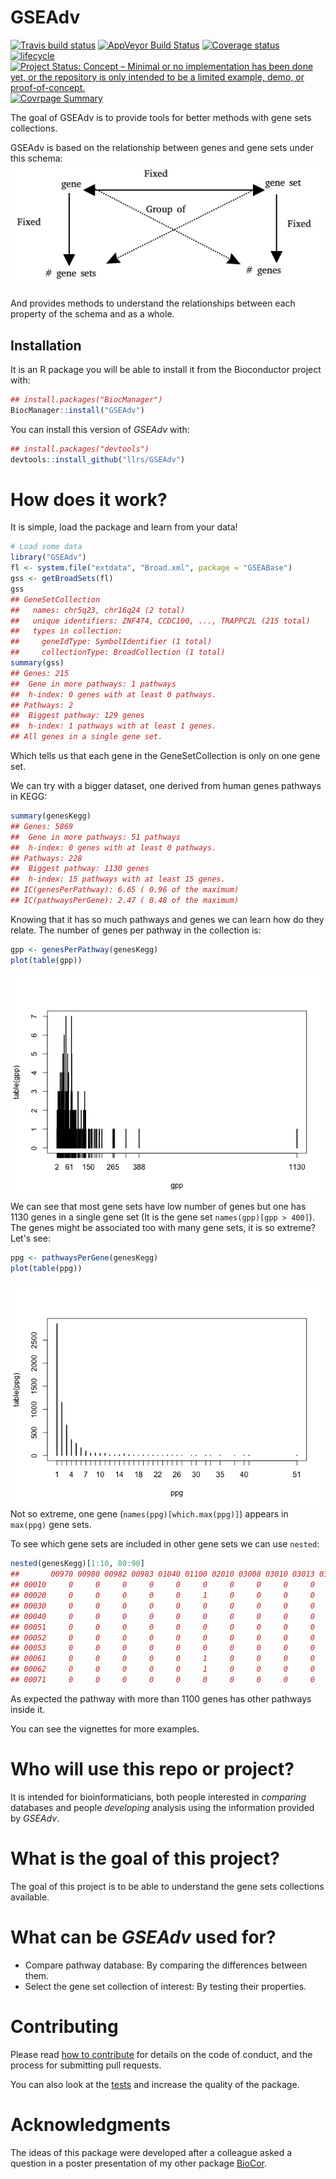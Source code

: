 
<!-- README.md is generated from README.Rmd. Please edit that file -->
GSEAdv
======

[![Travis build status](https://travis-ci.org/llrs/GSEAdv.svg?branch=master)](https://travis-ci.org/llrs/GSEAdv) [![AppVeyor Build Status](https://ci.appveyor.com/api/projects/status/github/llrs/GSEAdv?branch=master&svg=true)](https://ci.appveyor.com/project/llrs/GSEAdv) [![Coverage status](https://codecov.io/gh/llrs/GSEAdv/branch/master/graph/badge.svg)](https://codecov.io/github/llrs/GSEAdv?branch=master) [![lifecycle](https://img.shields.io/badge/lifecycle-experimental-orange.svg)](https://www.tidyverse.org/lifecycle/#experimental) [![Project Status: Concept – Minimal or no implementation has been done yet, or the repository is only intended to be a limited example, demo, or proof-of-concept.](http://www.repostatus.org/badges/latest/concept.svg)](http://www.repostatus.org/#concept)
[![Covrpage Summary](https://img.shields.io/badge/covrpage-Last_Build_2018_09_02-red.svg)](https://github.com/yonicd/GSEAdv/tree/master/tests/README.md)

The goal of GSEAdv is to provide tools for better methods with gene sets collections.

GSEAdv is based on the relationship between genes and gene sets under this schema: ![Schema of gene sets](./vignettes/GSEAdv.jpg)

And provides methods to understand the relationships between each property of the schema and as a whole.

Installation
------------

It is an R package you will be able to install it from the Bioconductor project with:

``` r
## install.packages("BiocManager") 
BiocManager::install("GSEAdv")
```

You can install this version of *GSEAdv* with:

``` r
## install.packages("devtools")
devtools::install_github("llrs/GSEAdv")
```

How does it work?
=================

It is simple, load the package and learn from your data!

``` r
# Load some data
library("GSEAdv")
fl <- system.file("extdata", "Broad.xml", package = "GSEABase")
gss <- getBroadSets(fl)
gss
## GeneSetCollection
##   names: chr5q23, chr16q24 (2 total)
##   unique identifiers: ZNF474, CCDC100, ..., TRAPPC2L (215 total)
##   types in collection:
##     geneIdType: SymbolIdentifier (1 total)
##     collectionType: BroadCollection (1 total)
summary(gss)
## Genes: 215
##  Gene in more pathways: 1 pathways
##  h-index: 0 genes with at least 0 pathways.
## Pathways: 2
##  Biggest pathway: 129 genes
##  h-index: 1 pathways with at least 1 genes.
## All genes in a single gene set.
```

Which tells us that each gene in the GeneSetCollection is only on one gene set.

We can try with a bigger dataset, one derived from human genes pathways in KEGG:

``` r
summary(genesKegg)
## Genes: 5869
##  Gene in more pathways: 51 pathways
##  h-index: 0 genes with at least 0 pathways.
## Pathways: 228
##  Biggest pathway: 1130 genes
##  h-index: 15 pathways with at least 15 genes.
## IC(genesPerPathway): 6.65 ( 0.96 of the maximum)
## IC(pathwaysPerGene): 2.47 ( 0.48 of the maximum)
```

Knowing that it has so much pathways and genes we can learn how do they relate. The number of genes per pathway in the collection is:

``` r
gpp <- genesPerPathway(genesKegg)
plot(table(gpp))
```

![Distribution of the number of genes per gene set.](man/figures/README-gpp-1.png) We can see that most gene sets have low number of genes but one has 1130 genes in a single gene set (It is the gene set `names(gpp)[gpp > 400]`). The genes might be associated too with many gene sets, it is so extreme? Let's see:

``` r
ppg <- pathwaysPerGene(genesKegg)
plot(table(ppg))
```

![Distribution of the number of gene sets per gene](man/figures/README-ppg-1.png) Not so extreme, one gene (`names(ppg)[which.max(ppg)]`) appears in `max(ppg)` gene sets.

To see which gene sets are included in other gene sets we can use `nested`:

``` r
nested(genesKegg)[1:10, 80:90]
##       00970 00980 00982 00983 01040 01100 02010 03008 03010 03013 03015
## 00010     0     0     0     0     0     0     0     0     0     0     0
## 00020     0     0     0     0     0     1     0     0     0     0     0
## 00030     0     0     0     0     0     0     0     0     0     0     0
## 00040     0     0     0     0     0     0     0     0     0     0     0
## 00051     0     0     0     0     0     0     0     0     0     0     0
## 00052     0     0     0     0     0     0     0     0     0     0     0
## 00053     0     0     0     0     0     0     0     0     0     0     0
## 00061     0     0     0     0     0     1     0     0     0     0     0
## 00062     0     0     0     0     0     1     0     0     0     0     0
## 00071     0     0     0     0     0     0     0     0     0     0     0
```

As expected the pathway with more than 1100 genes has other pathways inside it.

You can see the vignettes for more examples.

Who will use this repo or project?
==================================

It is intended for bioinformaticians, both people interested in *comparing* databases and people *developing* analysis using the information provided by *GSEAdv*.

What is the goal of this project?
=================================

The goal of this project is to be able to understand the gene sets collections available.

What can be *GSEAdv* used for?
==============================

-   Compare pathway database:
    By comparing the differences between them.
-   Select the gene set collection of interest: By testing their properties.

Contributing
============

Please read [how to contribute](.github/CONTRIBUTING.md) for details on the code of conduct, and the process for submitting pull requests.

You can also look at the [tests](https://github.com/llrs/GSEAdv/tree/master/tests) and increase the quality of the package.

Acknowledgments
===============

The ideas of this package were developed after a colleague asked a question in a poster presentation of my other package [BioCor](https://github.com/llrs/BioCor).
